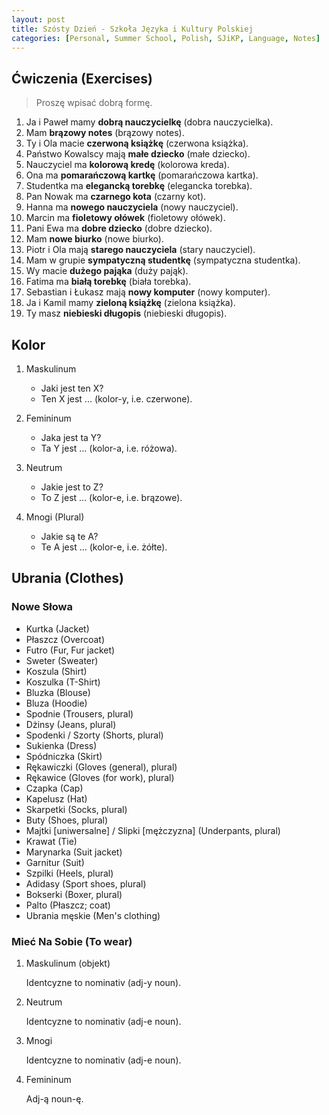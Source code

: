 ```yaml
---
layout: post
title: Szósty Dzień - Szkoła Języka i Kultury Polskiej
categories: [Personal, Summer School, Polish, SJiKP, Language, Notes]
---
```


## Ćwiczenia (Exercises)

> Proszę wpisać dobrą formę.

1. Ja i Paweł mamy **dobrą nauczycielkę** (dobra nauczycielka).
2. Mam **brązowy notes** (brązowy notes).
3. Ty i Ola macie **czerwoną książkę** (czerwona książka).
4. Państwo Kowalscy mają **małe dziecko** (małe dziecko).
5. Nauczyciel ma **kolorową kredę** (kolorowa kreda).
6. Ona ma **pomarańczową kartkę** (pomarańczowa kartka).
7. Studentka ma **elegancką torebkę** (elegancka torebka).
8. Pan Nowak ma **czarnego kota** (czarny kot).
9. Hanna ma **nowego nauczyciela** (nowy nauczyciel).
10. Marcin ma **fioletowy ołówek** (fioletowy ołówek).
11. Pani Ewa ma **dobre dziecko** (dobre dziecko).
12. Mam **nowe biurko** (nowe biurko).
13. Piotr i Ola mają **starego nauczyciela** (stary nauczyciel).
14. Mam w grupie **sympatyczną studentkę** (sympatyczna studentka).
15. Wy macie **dużego pająka** (duży pająk).
16. Fatima ma **białą torebkę** (biała torebka).
17. Sebastian i Łukasz mają **nowy komputer** (nowy komputer).
18. Ja i Kamil mamy **zieloną książkę** (zielona książka).
19. Ty masz **niebieski długopis** (niebieski długopis).

## Kolor

1. Maskulinum

    - Jaki jest ten X?
    - Ten X jest ... (kolor-y, i.e. czerwone).

2. Femininum

    - Jaka jest ta Y?
    - Ta Y jest ... (kolor-a, i.e. różowa).

3. Neutrum

    - Jakie jest to Z?
    - To Z jest ... (kolor-e, i.e. brązowe).

4. Mnogi (Plural)

    - Jakie są te A?
    - Te A jest ... (kolor-e, i.e. żółte).

## Ubrania (Clothes)

### Nowe Słowa

- Kurtka (Jacket)
- Płaszcz (Overcoat)
- Futro (Fur, Fur jacket)
- Sweter (Sweater)
- Koszula (Shirt)
- Koszulka (T-Shirt)
- Bluzka (Blouse)
- Bluza (Hoodie)
- Spodnie (Trousers, plural)
- Dżinsy (Jeans, plural)
- Spodenki / Szorty (Shorts, plural)
- Sukienka (Dress)
- Spódniczka (Skirt)
- Rękawiczki (Gloves (general), plural)
- Rękawice (Gloves (for work), plural)
- Czapka (Cap)
- Kapelusz (Hat)
- Skarpetki (Socks, plural)
- Buty (Shoes, plural)
- Majtki [uniwersalne] / Slipki [mężczyzna] (Underpants, plural)
- Krawat (Tie)
- Marynarka (Suit jacket)
- Garnitur (Suit)
- Szpilki (Heels, plural)
- Adidasy (Sport shoes, plural)
- Bokserki (Boxer, plural)
- Palto (Płaszcz; coat)
- Ubrania męskie (Men's clothing)

### Mieć Na Sobie (To wear)

1. Maskulinum (objekt)

    Identcyzne to nominativ (adj-y noun).

2. Neutrum

    Identcyzne to nominativ (adj-e noun).

3. Mnogi

    Identcyzne to nominativ (adj-e noun).

4. Femininum

    Adj-ą noun-ę.
